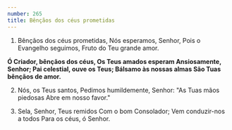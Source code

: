 ```yaml
---
number: 265
title: Bênçãos dos céus prometidas
---
```


1. Bênçãos dos céus prometidas,
  Nós esperamos, Senhor,
  Pois o Evangelho seguimos,
  Fruto do Teu grande amor.

  __Ó Criador, bênçãos dos céus,
  Os Teus amados esperam
  Ansiosamente, Senhor;
  Pai celestial, ouve os Teus;
  Bálsamo às nossas almas
  São Tuas bênçãos de amor.__

2. Nós, os Teus santos,
  Pedimos humildemente, Senhor:
  "As Tuas mãos piedosas
  Abre em nosso favor."

3. Sela, Senhor, Teus remidos
  Com o bom Consolador;
  Vem conduzir-nos a todos
  Para os céus, ó Senhor.

